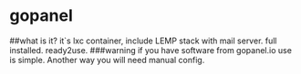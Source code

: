 # gopanel
##what is it?
it`s lxc container, include LEMP stack with mail server. full installed. ready2use.
###warning
if you have software from gopanel.io use is simple. Another way you will need manual config.
